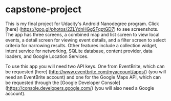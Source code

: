 # capstone-project
This is my final project for Udacity's Android Nanodegree program. Click [here] (https://goo.gl/photos/2ZLYdnHGgSFqptGD7) to see screenshots. The app has three screens, a combined map and list screen to view local events, a detail screen for viewing event details, and a filter screen to select criteria for narrowing results. Other features include a collection widget, intent service for networking, SQLite database, content provider, data loaders, and Google Location Services.


To use this app you will need two API keys. One from EventBrite, which can be requested [here] (http://www.eventbrite.com/myaccount/apps/) (you will need an EventBrite account) and one for the Google Maps API, which can be requested through the [Google Developer Console] (https://console.developers.google.com/) (you will also need a Google account).
